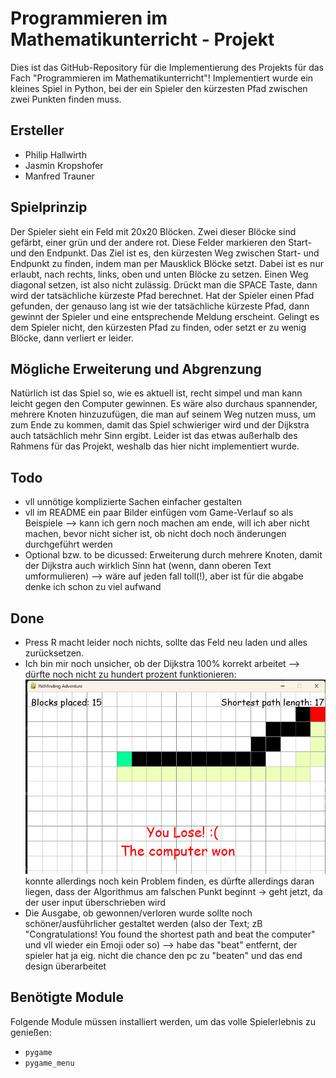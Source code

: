 # Programmieren im Mathematikunterricht - Projekt

Dies ist das GitHub-Repository für die Implementierung des Projekts für das Fach "Programmieren im Mathematikunterricht"! Implementiert wurde ein kleines Spiel in Python, bei der ein Spieler den kürzesten Pfad zwischen zwei Punkten finden muss. 

## Ersteller
- Philip Hallwirth
- Jasmin Kropshofer
- Manfred Trauner

## Spielprinzip
Der Spieler sieht ein Feld mit 20x20 Blöcken. Zwei dieser Blöcke sind gefärbt, einer grün und der andere rot. Diese Felder markieren den Start- und den Endpunkt. Das Ziel ist es, den kürzesten Weg zwischen Start- und Endpunkt zu finden, indem man per Mausklick Blöcke setzt. Dabei ist es nur erlaubt, nach rechts, links, oben und unten Blöcke zu setzen. Einen Weg diagonal setzen, ist also nicht zulässig. Drückt man die SPACE Taste, dann wird der tatsächliche kürzeste Pfad berechnet. Hat der Spieler einen Pfad gefunden, der genauso lang ist wie der tatsächliche kürzeste Pfad, dann gewinnt der Spieler und eine entsprechende Meldung erscheint. Gelingt es dem Spieler nicht, den kürzesten Pfad zu finden, oder setzt er zu wenig Blöcke, dann verliert er leider. 

## Mögliche Erweiterung und Abgrenzung
Natürlich ist das Spiel so, wie es aktuell ist, recht simpel und man kann leicht gegen den Computer gewinnen. Es wäre also durchaus spannender, mehrere Knoten hinzuzufügen, die man auf seinem Weg nutzen muss, um zum Ende zu kommen, damit das Spiel schwieriger wird und der Dijkstra auch tatsächlich mehr Sinn ergibt. Leider ist das etwas außerhalb des Rahmens für das Projekt, weshalb das hier nicht implementiert wurde. 

## Todo
- vll unnötige komplizierte Sachen einfacher gestalten
- vll im README ein paar Bilder einfügen vom Game-Verlauf so als Beispiele --> kann ich gern noch machen am ende, will ich aber nicht machen, bevor nicht sicher ist, ob nicht doch noch änderungen durchgeführt werden
- Optional bzw. to be dicussed: Erweiterung durch mehrere Knoten, damit der Dijkstra auch wirklich Sinn hat (wenn, dann oberen Text umformulieren) --> wäre auf jeden fall toll(!), aber ist für die abgabe denke ich schon zu viel aufwand


## Done
- Press R macht leider noch nichts, sollte das Feld neu laden und alles zurücksetzen.
- Ich bin mir noch unsicher, ob der Dijkstra 100% korrekt arbeitet --> dürfte noch nicht zu hundert prozent funktionieren: ![Game Example](images/15bigger17.jpg)
konnte allerdings noch kein Problem finden, es dürfte allerdings daran liegen, dass der Algorithmus am falschen Punkt beginnt -> geht jetzt, da der user input überschrieben wird
- Die Ausgabe, ob gewonnen/verloren wurde sollte noch schöner/ausführlicher gestaltet werden (also der Text; zB "Congratulations! You found the shortest path and beat the computer" und vll wieder ein Emoji oder so) --> habe das "beat" entfernt, der spieler hat ja eig. nicht die chance den pc zu "beaten" und das end design  überarbeitet

## Benötigte Module
Folgende Module müssen installiert werden, um das volle Spielerlebnis zu genießen:
- `pygame`
- `pygame_menu`
